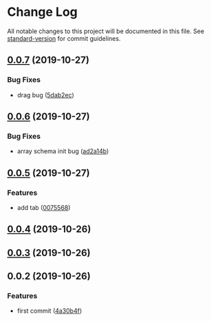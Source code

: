 # Change Log

All notable changes to this project will be documented in this file. See [standard-version](https://github.com/conventional-changelog/standard-version) for commit guidelines.

## [0.0.7](https://github.com/hellosean1025/jsf/compare/v0.0.6...v0.0.7) (2019-10-27)


### Bug Fixes

* drag bug ([5dab2ec](https://github.com/hellosean1025/jsf/commit/5dab2ec))



## [0.0.6](https://github.com/hellosean1025/jsf/compare/v0.0.5...v0.0.6) (2019-10-27)


### Bug Fixes

* array schema init bug ([ad2a14b](https://github.com/hellosean1025/jsf/commit/ad2a14b))



## [0.0.5](https://github.com/hellosean1025/jsf/compare/v0.0.4...v0.0.5) (2019-10-27)


### Features

* add tab ([0075568](https://github.com/hellosean1025/jsf/commit/0075568))



## [0.0.4](https://github.com/hellosean1025/jsf/compare/v0.0.3...v0.0.4) (2019-10-26)



## [0.0.3](https://github.com/hellosean1025/jsf/compare/v0.0.2...v0.0.3) (2019-10-26)



## 0.0.2 (2019-10-26)


### Features

* first commit ([4a30b4f](https://github.com/hellosean1025/jsf/commit/4a30b4f))
